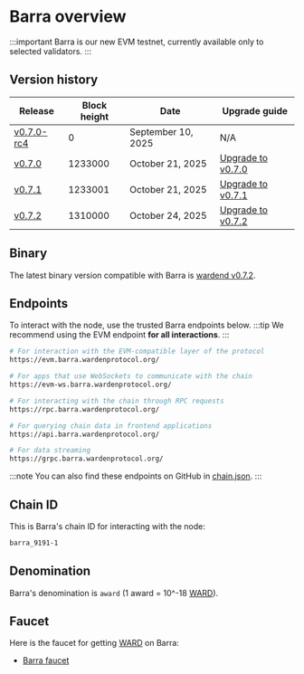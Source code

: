 ﻿---
sidebar_position: 1
---

# Barra overview

:::important
Barra is our new EVM testnet, currently available only to selected validators.
:::

## Version history

| Release                                                                                 | Block height | Date               | Upgrade guide                        |
| --------------------------------------------------------------------------------------- | ------------ | ------------------ | ------------------------------------ |
| [v0.7.0-rc4](https://github.com/warden-protocol/wardenprotocol/releases/tag/v0.7.0-rc4) | 0            | September 10, 2025 | N/A                                  |
| [v0.7.0](https://github.com/warden-protocol/wardenprotocol/releases/tag/v0.7.0)         | 1233000      | October 21, 2025   |[Upgrade to v0.7.0](upgrade/v0.7.0)   |
| [v0.7.1](https://github.com/warden-protocol/wardenprotocol/releases/tag/v0.7.1)         | 1233001      | October 21, 2025   |[Upgrade to v0.7.1](upgrade/v0.7.1)   |
| [v0.7.2](https://github.com/warden-protocol/wardenprotocol/releases/tag/v0.7.2)         | 1310000      | October 24, 2025   |[Upgrade to v0.7.2](upgrade/v0.7.2)   |

## Binary

The latest binary version compatible with Barra is [wardend v0.7.2](https://github.com/warden-protocol/wardenprotocol/releases/tag/v0.7.2).


## Endpoints

To interact with the node, use the trusted Barra endpoints below.
:::tip
We recommend using the EVM endpoint **for all interactions**.
:::

```bash title="EVM"
# For interaction with the EVM-compatible layer of the protocol
https://evm.barra.wardenprotocol.org/
```
```bash title="EVM WSS"
# For apps that use WebSockets to communicate with the chain
https://evm-ws.barra.wardenprotocol.org/
```
```bash title="RPC"
# For interacting with the chain through RPC requests
https://rpc.barra.wardenprotocol.org/
```
```bash title="REST"
# For querying chain data in frontend applications
https://api.barra.wardenprotocol.org/
```
```bash title="gRPC"
# For data streaming
https://grpc.barra.wardenprotocol.org/
```
:::note
You can also find these endpoints on GitHub in [chain.json](https://github.com/warden-protocol/networks/blob/main/testnets/barra/chain.json).
:::

## Chain ID

This is Barra's chain ID for interacting with the node:

```bash
barra_9191-1
```

## Denomination

Barra's denomination is `award` (1 award = 10^-18 [WARD](/ward/introduction)).

## Faucet

Here is the faucet for getting [WARD](/ward/introduction) on Barra:

- [Barra faucet](https://faucet.barra.wardenprotocol.org/)

